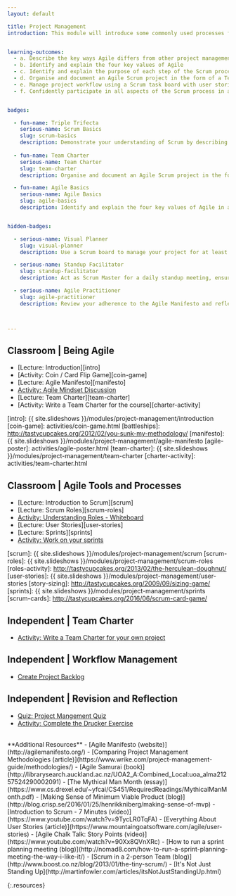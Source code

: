```yaml
---
layout: default

title: Project Management
introduction: This module will introduce some commonly used processes for project management in an agile project environment. The concepts learned in this module will be applied to the management of your personal project throughout the course.


learning-outcomes:
  - a. Describe the key ways Agile differs from other project management styles
  - b. Identify and explain the four key values of Agile
  - c. Identify and explain the purpose of each step of the Scrum process
  - d. Organise and document an Agile Scrum project in the form of a Team Charter
  - e. Manage project workflow using a Scrum task board with user stories and sub-tasks
  - f. Confidently participate in all aspects of the Scrum process in a team setting


badges:

  - fun-name: Triple Trifecta
    serious-name: Scrum Basics
    slug: scrum-basics
    description: Demonstrate your understanding of Scrum by describing key elements of the process and discussing how to handle common scenarios.
  
  - fun-name: Team Charter
    serious-name: Team Charter
    slug: team-charter
    description: Organise and document an Agile Scrum project in the form of a Team Charter. Publish it with your project and have it reviewed.

  - fun-name: Agile Basics
    serious-name: Agile Basics
    slug: agile-basics
    description: Identify and explain the four key values of Agile in a short interview with a tutor.


hidden-badges:

  - serious-name: Visual Planner
    slug: visual-planner
    description: Use a Scrum board to manage your project for at least 3 weeks. Take a photo or screenshot of your board each week. Write 200 words reflecting on the benefits and difficulties (if any) of this style of visual planning.

  - serious-name: Standup Facilitator
    slug: standup-facilitator
    description: Act as Scrum Master for a daily standup meeting, ensuring everyone shares their status and progress according to the rules of daily standup. Gain a sentence or two of written feedback on your facilitation from 3 classmates. Act as Scrum Master at daily standup a second time then reflect on the experience (200 words).

  - serious-name: Agile Practitioner
    slug: agile-practitioner
    description: Review your adherence to the Agile Manifesto and reflect on which aspects you are struggling with and could improve, and/or which you find most beneficial. Do this three times, at least a week apart. (150 words each).



---
```




## Classroom | Being Agile

- [Lecture: Introduction][intro]
- [Activity: Coin / Card Flip Game][coin-game]
- [Lecture: Agile Manifesto][manifesto]
- [Activity: Agile Mindset Discussion][self]
- [Lecture: Team Charter][team-charter]
- [Activity: Write a Team Charter for the course][charter-activity]

[intro]: {{ site.slideshows }}/modules/project-management/introduction
[coin-game]: activities/coin-game.html
[battleships]: http://tastycupcakes.org/2012/02/you-sunk-my-methodology/
[manifesto]: {{ site.slideshows }}/modules/project-management/agile-manifesto
[agile-poster]: activities/agile-poster.html
[team-charter]: {{ site.slideshows }}/modules/project-management/team-charter
[charter-activity]: activities/team-charter.html


## Classroom | Agile Tools and Processes

- [Lecture: Introduction to Scrum][scrum]
- [Lecture: Scrum Roles][scrum-roles]
- [Activity: Understanding Roles - Whiteboard][self]
- [Lecture: User Stories][user-stories]
- [Lecture: Sprints][sprints]
- [Activity: Work on your sprints][self]

[self]: ../project-management/
[scrum]: {{ site.slideshows }}/modules/project-management/scrum
[scrum-roles]: {{ site.slideshows }}/modules/project-management/scrum-roles
[roles-activity]: http://tastycupcakes.org/2013/02/the-herculean-doughnut/
[user-stories]: {{ site.slideshows }}/modules/project-management/user-stories
[story-sizing]: http://tastycupcakes.org/2009/09/sizing-game/
[sprints]: {{ site.slideshows }}/modules/project-management/sprints
[scrum-cards]: http://tastycupcakes.org/2016/06/scrum-card-game/

## Independent | Team Charter

- [Activity: Write a Team Charter for your own project](independent-charter)

[independent-charter]: activities/independent-charter.html


## Independent | Workflow Management

- [Create Project Backlog](project-backlog)


## Independent | Revision and Reflection

- [Quiz: Project Mangement Quiz][project-management-quiz]
- [Activity: Complete the Drucker Exercise][the-drucker-exercise]

[project-management-quiz]: activities/project-management-quiz.html
[the-drucker-exercise]: activities/the-drucker-exercise.html



<br>
**Additional Resources**
- [Agile Manifesto (website)](http://agilemanifesto.org/)
- [Comparing Project Management Methodologies (article)](https://www.wrike.com/project-management-guide/methodologies/)
- [Agile Samurai (book)](http://librarysearch.auckland.ac.nz/UOA2_A:Combined_Local:uoa_alma21257524290002091)
- [The Mythical Man Month (essay)](https://www.cs.drexel.edu/~yfcai/CS451/RequiredReadings/MythicalManMonth.pdf)
- [Making Sense of Minimum Viable Product (blog)](http://blog.crisp.se/2016/01/25/henrikkniberg/making-sense-of-mvp)
- [Introduction to Scrum - 7 Minutes (video)](https://www.youtube.com/watch?v=9TycLR0TqFA)
- [Everything About User Stories (article)](https://www.mountaingoatsoftware.com/agile/user-stories)
- [Agile Chalk Talk: Story Points (video)](https://www.youtube.com/watch?v=90Xx8QVnXRc)
- [How to run a sprint planning meeting (blog)](http://nomad8.com/how-to-run-a-sprint-planning-meeting-the-way-i-like-it/)
- [Scrum in a 2-person Team (blog)](http://www.boost.co.nz/blog/2013/01/the-tiny-scrum/)
- [It's Not Just Standing Up](http://martinfowler.com/articles/itsNotJustStandingUp.html)



<!--
## Independent | Elevator Pitches

- [Lecture: Pitching][pitching]
- [Activity: The Customer Pitch (TODO)](#)
- [Activity: The Casual Pitch (TODO)](#)
- [Activity: Project Vision (TODO)](#)
- [Activity: Peer Review (TODO)](#)

[pitching]: {{ site.slideshows }}/modules/project-management/pitches
-->

{:.resources}


